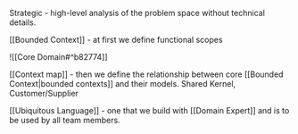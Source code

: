 Strategic - high-level analysis of the problem space without technical details.

[[Bounded Context]] - at first we define functional scopes

![[Core Domain#^b82774]]

[[Context map]] - then we define the relationship between core [[Bounded Context|bounded contexts]] and their models. Shared Kernel, Customer/Supplier

[[Ubiquitous Language]] - one that we build with [[Domain Expert]] and is to be used by all team members.
